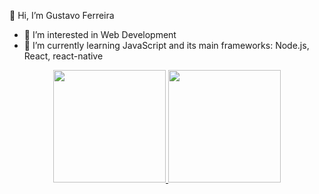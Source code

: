 👋 Hi, I’m Gustavo Ferreira
- 👀 I’m interested in Web Development
- 🌱 I’m currently learning JavaScript and its main frameworks: Node.js, React, react-native

<div align="center">
  <a href="https://github.com/gussfer">
  <img height="180em" src="https://github-readme-stats.vercel.app/api?username=gussfer&show_icons=true&theme=monokai&include_all_commits=true&count_private=true"/>
  <img height="180em" src="https://github-readme-stats.vercel.app/api/top-langs/?username=gussfer&layout=compact&langs_count=7&theme=monokai"/>
</div>

